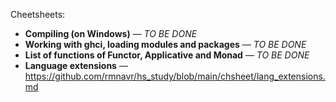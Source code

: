 Cheetsheets:
* **Compiling (on Windows)** — *TO BE DONE*
* **Working with ghci, loading modules and packages** — *TO BE DONE*
* **List of functions of Functor, Applicative and Monad** — *TO BE DONE*
* **Language extensions** — https://github.com/rmnavr/hs_study/blob/main/chsheet/lang_extensions.md
